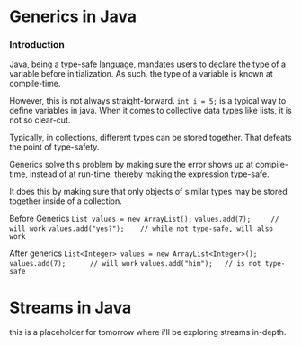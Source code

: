 # Generics in Java

### Introduction
Java, being a type-safe language, mandates users to declare the type of a variable before initialization.
As such, the type of a variable is known at compile-time.

However, this is not always straight-forward.
`int i = 5;` is a typical way to define variables in java.
When it comes to collective data types like lists, it is not so clear-cut.

Typically, in collections, different types can be stored together. 
That defeats the point of type-safety.

Generics solve this problem by making sure the error shows up at compile-time, instead of at run-time, thereby making the expression type-safe.

It does this by making sure that only objects of similar types may be stored together inside of a collection.

Before Generics
`List values = new ArrayList();`
`values.add(7);     // will work`
`values.add("yes?");    // while not type-safe, will also work`


After generics
`List<Integer> values = new ArrayList<Integer>();`
`values.add(7);      // will work`
`values.add("him");   // is not type-safe`

# Streams in Java
this is a placeholder for tomorrow where i'll be exploring streams in-depth.
